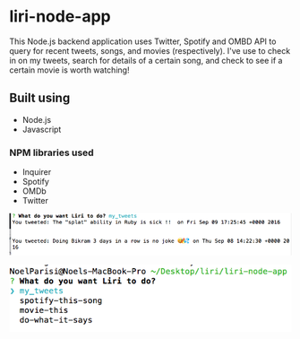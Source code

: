 # liri-node-app
This Node.js backend application uses Twitter, Spotify and OMBD API to query for recent tweets, songs, and movies (respectively). I've use to check in on my tweets, search for details of a certain song, and check to see if a certain movie is worth watching! 

## Built using
* Node.js
* Javascript

### NPM libraries used
* Inquirer
* Spotify
* OMDb 
* Twitter

<p align='center'>
  <img src ="/readme1.png?raw=true" alt="ScreenShot of my site">
</p>

<p align='center'>
  <img src ="/readme2.png?raw=true" alt="ScreenShot of my site">
</p>
